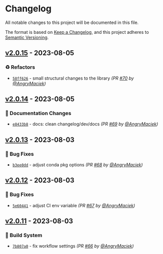 # Changelog

All notable changes to this project will be documented in this file.

The format is based on [Keep a Changelog](https://keepachangelog.com/en/1.0.0/),
and this project adheres to [Semantic Versioning](https://semver.org/spec/v2.0.0.html).

## [v2.0.15] - 2023-08-05
### :recycle: Refactors
- [`58ff626`](https://github.com/AngryMaciek/hypercomplex/commit/58ff6269209bc4a925d413399d940925b2b8d5f1) - small structural changes to the library *(PR [#70](https://github.com/AngryMaciek/hypercomplex/pull/70) by [@AngryMaciek](https://github.com/AngryMaciek))*


## [v2.0.14] - 2023-08-05
### :memo: Documentation Changes
- [`e8433b8`](https://github.com/AngryMaciek/hypercomplex/commit/e8433b8ac00ebf71a6406bb8836a3c44e9010652) - docs: clean changelog/dev/docs *(PR [#69](https://github.com/AngryMaciek/hypercomplex/pull/69) by [@AngryMaciek](https://github.com/AngryMaciek))*


## [v2.0.13] - 2023-08-03
### :bug: Bug Fixes
- [`b3ee0dd`](https://github.com/AngryMaciek/hypercomplex/commit/b3ee0dd58feef4e7793afc452e1e5e6f3ebe13e9) - adjust conda pkg options *(PR [#68](https://github.com/AngryMaciek/hypercomplex/pull/68) by [@AngryMaciek](https://github.com/AngryMaciek))*


## [v2.0.12] - 2023-08-03
### :bug: Bug Fixes
- [`5e60441`](https://github.com/AngryMaciek/hypercomplex/commit/5e60441f348e713e73469968ecc6b646b4029a2f) - adjust CI env variable *(PR [#67](https://github.com/AngryMaciek/hypercomplex/pull/67) by [@AngryMaciek](https://github.com/AngryMaciek))*


## [v2.0.11] - 2023-08-03
### :construction_worker: Build System
- [`7b807a0`](https://github.com/AngryMaciek/hypercomplex/commit/7b807a04bbcffc6faff21cc6b582f3d58a118428) - fix workflow settings *(PR [#66](https://github.com/AngryMaciek/hypercomplex/pull/66) by [@AngryMaciek](https://github.com/AngryMaciek))*


[v2.0.11]: https://github.com/AngryMaciek/hypercomplex/compare/v2.0.10...v2.0.11
[v2.0.12]: https://github.com/AngryMaciek/hypercomplex/compare/v2.0.11...v2.0.12
[v2.0.13]: https://github.com/AngryMaciek/hypercomplex/compare/v2.0.12...v2.0.13
[v2.0.14]: https://github.com/AngryMaciek/hypercomplex/compare/v2.0.13...v2.0.14

[v2.0.15]: https://github.com/AngryMaciek/hypercomplex/compare/v2.0.14...v2.0.15